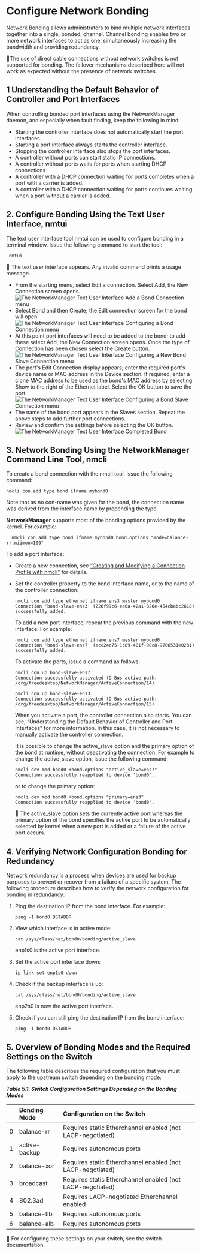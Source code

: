 # Configure Network Bonding
Network Bonding allows administrators to bind multiple network interfaces together into a single, bonded, channel. Channel bonding enables two or more network interfaces to act as one, simultaneously increasing the bandwidth and providing redundancy.

📩The use of direct cable connections without network switches is not supported for bonding. The failover mechanisms described here will not work as expected without the presence of network switches.

## 1 Understanding the Default Behavior of Controller and Port Interfaces
  When controlling bonded port interfaces using the NetworkManager daemon, and especially when fault finding, keep the following in mind:
  - Starting the controller interface does not automatically start the port interfaces.
  - Starting a port interface always starts the controller interface.
  - Stopping the controller interface also stops the port interfaces.
  - A controller without ports can start static IP connections.
  - A controller without ports waits for ports when starting DHCP connections.
  - A controller with a DHCP connection waiting for ports completes when a port with a carrier is added.
  - A controller with a DHCP connection waiting for ports continues waiting when a port without a carrier is added.


## 2. Configure Bonding Using the Text User Interface, nmtui
The text user interface tool nmtui can be used to configure bonding in a terminal window. Issue the following command to start the tool:
```
 nmtui
```
📩 The text user interface appears. Any invalid command prints a usage message.

- From the starting menu, select Edit a connection. Select Add, the New Connection screen opens.
  ![The NetworkManager Text User Interface Add a Bond Connection menu](photos/nmtui_Add_a_Connection_Bond_menu.png)
- Select Bond and then Create; the Edit connection screen for the bond will open.
  ![The NetworkManager Text User Interface Configuring a Bond Connection menu](photos/Bonding-Edit_Connection_menu.png)
- At this point port interfaces will need to be added to the bond; to add these select Add, the New Connection screen opens. Once the type of Connection has been chosen select the Create button.
  ![The NetworkManager Text User Interface Configuring a New Bond Slave Connection menu](photos/nmtui-Bonding-Add_Slave_Connection.png)
- The port's Edit Connection display appears; enter the required port's device name or MAC address in the Device section. If required, enter a clone MAC address to be used as the bond's MAC address by selecting Show to the right of the Ethernet label. Select the OK button to save the port.
  ![The NetworkManager Text User Interface Configuring a Bond Slave Connection menu](photos/nmtui-Bonding-Edit_Slave_Connection.png)
- The name of the bond port appears in the Slaves section. Repeat the above steps to add further port connections.
- Review and confirm the settings before selecting the OK button.
  ![The NetworkManager Text User Interface Completed Bond](photos/nmtui-Bonding-Complete.png)

## 3. Network Bonding Using the NetworkManager Command Line Tool, nmcli

To create a bond connection with the nmcli tool, issue the following command:
  ```
  nmcli con add type bond ifname mybond0
  ```

Note that as no con-name was given for the bond, the connection name was derived from the interface name by prepending the type.

**NetworkManager** supports most of the bonding options provided by the kernel. For example:
  ```
    nmcli con add type bond ifname mybond0 bond.options "mode=balance-rr,miimon=100"
  ```

To add a port interface:
  - Create a new connection, see [“Creating and Modifying a Connection Profile with nmcli”](https://docs.redhat.com/en/documentation/red_hat_enterprise_linux/7/html/networking_guide/sec-Configuring_IP_Networking_with_nmcli#sec-Creating_and_Modifying_a_Connection_Profile_with_nmcli) for details.
  - Set the controller property to the bond interface name, or to the name of the controller connection:
    ```
    nmcli con add type ethernet ifname ens3 master mybond0
    Connection 'bond-slave-ens3' (220f99c6-ee0a-42a1-820e-454cbabc2618) successfully added.
    ```
    To add a new port interface, repeat the previous command with the new interface. For example:
    ```
    nmcli con add type ethernet ifname ens7 master mybond0
    Connection 'bond-slave-ens7' (ecc24c75-1c89-401f-90c8-9706531e0231) successfully added.
    ```

    To activate the ports, issue a command as follows:

    ```
    nmcli con up bond-slave-ens7
    Connection successfully activated (D-Bus active path: /org/freedesktop/NetworkManager/ActiveConnection/14)
    ```

    ```
    nmcli con up bond-slave-ens3
    Connection successfully activated (D-Bus active path: /org/freedesktop/NetworkManager/ActiveConnection/15)
    ```

    When you activate a port, the controller connection also starts. You can see, “Understanding the Default Behavior of Controller and Port Interfaces” for more information. In this case, it is not necessary to manually activate the controller connection.

    It is possible to change the active_slave option and the primary option of the bond at runtime, without deactivating the connection. For example to change the active_slave option, issue the following command:

    ```
    nmcli dev mod bond0 +bond.options "active_slave=ens7"
    Connection successfully reapplied to device 'bond0'.
    ```

    or to change the primary option:

    ```
    nmcli dev mod bond0 +bond.options "primary=ens3"
    Connection successfully reapplied to device 'bond0'.
    ```

    📩 The active_slave option sets the currently active port whereas the primary option of the bond specifies the active port to be automatically selected by kernel when a new port is added or a failure of the active port occurs.

## 4.  Verifying Network Configuration Bonding for Redundancy

Network redundancy is a process when devices are used for backup purposes to prevent or recover from a failure of a specific system. The following procedure describes how to verify the network configuration for bonding in redundancy:

1. Ping the destination IP from the bond interface. For example:
   ```
   ping -I bond0 DSTADDR
   ```
2. View which interface is in active mode:
   ```
   cat /sys/class/net/bond0/bonding/active_slave
   ```
   enp1s0 is the active port interface.
   
3. Set the active port interface down:
   ```
   ip link set enp1s0 down
   ```
4. Check if the backup interface is up:
   ```
   cat /sys/class/net/bond0/bonding/active_slave
   ```
   enp2s0 is now the active port interface.
   
5. Check if you can still ping the destination IP from the bond interface:
    ```
   ping -I bond0 DSTADDR
   ```

## 5. Overview of Bonding Modes and the Required Settings on the Switch

The following table describes the required configuration that you must apply to the upstream switch depending on the bonding mode:

***Table 5.1. Switch Configuration Settings Depending on the Bonding Modes***

|     |  Bonding Mode   |  Configuration on the Switch                                 |
| :--- |      :---        |                          :-----                               |
|  0  |  balance-rr     |  Requires static Etherchannel enabled (not LACP-negotiated)  |
|  1  |  active-backup  |  Requires autonomous ports                                   |
|  2  |  balance-xor    |  Requires static Etherchannel enabled (not LACP-negotiated)  |
|  3  |  broadcast      |  Requires static Etherchannel enabled (not LACP-negotiated)  |
|  4  |  802.3ad        |  Requires LACP-negotiated Etherchannel enabled               |
|  5  |  balance-tlb    |  Requires autonomous ports                                   |
|  6  |  balance-alb    |  Requires autonomous ports                                   |

📩 For configuring these settings on your switch, see the switch documentation.




